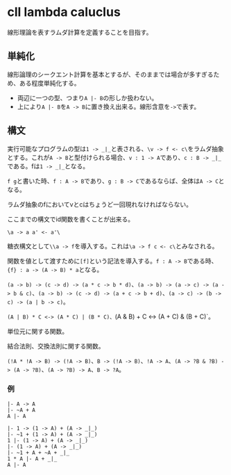 # cll lambda caluclus

線形理論を表すラムダ計算を定義することを目指す。

## 単純化

線形論理のシークエント計算を基本とするが、そのままでは場合が多すぎるため、ある程度単純化する。

* 両辺に一つの型、つまり`A |- B`の形しか扱わない。
* 上により`A |- B`を`A -> B`に置き換え出来る。線形含意を`->`で表す。

## 構文

実行可能なプログラムの型は`1 -> _|_`と表される、`\v -> f <- c\`をラムダ抽象とする。これが`A -> B`と型付けられる場合、`v : 1 -> A`であり、`c : B -> _|_`である。fは`1 -> _|_`となる。

`f g`と書いた時、`f : A -> B`であり、`g : B -> C`であるならば、全体は`A -> C`となる。

ラムダ抽象のfにおいてvとcはちょうど一回現れなければならない。

ここまでの構文でid関数を書くことが出来る。


    \a -> a a' <- a'\

糖衣構文として`\\a -> f`を導入する。これは`\a -> f c <- c\`とみなされる。

関数を値として渡すために`[f]`という記法を導入する。`f : A -> B`である時、`{f} : a -> (A -> B) * a`となる。

`(a -> b) -> (c -> d) -> (a * c -> b * d)`、`(a -> b) -> (a -> c) -> (a -> b & c)`、`(a -> b) -> (c -> d) -> (a + c -> b + d)`、`(a -> c) -> (b -> c) -> (a | b -> c)`。

`(A | B) * C <-> (A * C) | (B * C)、`(A & B) + C <-> (A + C) & (B + C)`。

単位元に関する関数。

結合法則、交換法則に関する関数。

`(!A * !A -> B) -> (!A -> B)`、`B -> (!A -> B)`、`!A -> A`、`(A -> ?B & ?B) -> (A -> ?B)`、`(A -> ?B) -> A`、`B -> ?A`。

### 例

    |- A -> A
    |- ~A + A
    A |- A

    |- 1 -> (1 -> A) + (A -> _|_)
    |- ~1 + (1 -> A) + (A -> _|_)
    1 |- (1 -> A) + (A -> _|_)
    |- (1 -> A) + (A -> _|_)
    |- ~1 + A + ~A + _|_
    1 * A |- A + _|_
    A |- A
